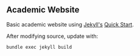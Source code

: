 Academic Website
------

Basic academic website using [Jekyll's](https://jekyllrb.com) [Quick Start](https://jekyllrb.com/docs/).

After modifying source, update with:

    bundle exec jekyll build